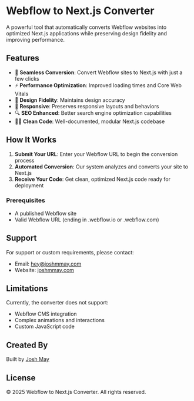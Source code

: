 # Webflow to Next.js Converter

A powerful tool that automatically converts Webflow websites into optimized Next.js applications while preserving design fidelity and improving performance.

## Features

- 🚀 **Seamless Conversion**: Convert Webflow sites to Next.js with just a few clicks
- ⚡ **Performance Optimization**: Improved loading times and Core Web Vitals
- 🎨 **Design Fidelity**: Maintains design accuracy
- 📱 **Responsive**: Preserves responsive layouts and behaviors
- 🔍 **SEO Enhanced**: Better search engine optimization capabilities
- 👨‍💻 **Clean Code**: Well-documented, modular Next.js codebase

## How It Works

1. **Submit Your URL**: Enter your Webflow URL to begin the conversion process
2. **Automated Conversion**: Our system analyzes and converts your site to Next.js
3. **Receive Your Code**: Get clean, optimized Next.js code ready for deployment

### Prerequisites

- A published Webflow site
- Valid Webflow URL (ending in .webflow.io or .webflow.com)

## Support

For support or custom requirements, please contact:

- Email: hey@joshmmay.com
- Website: [joshmmay.com](https://www.joshmmay.com)

## Limitations

Currently, the converter does not support:

- Webflow CMS integration
- Complex animations and interactions
- Custom JavaScript code

## Created By

Built by [Josh May](https://www.joshmmay.com)

## License

© 2025 Webflow to Next.js Converter. All rights reserved.
